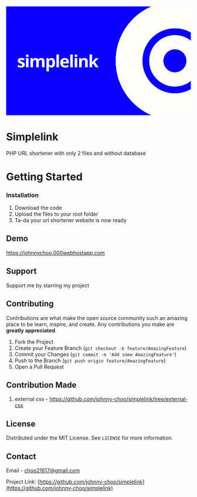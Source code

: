 <!-- simplelink -->
![simplelink](simplelink.png)

# Simplelink
PHP URL shortener with only 2 files and without database

<!-- GETTING STARTED -->
# Getting Started

### Installation

1. Download the code
2. Upload the files to your root folder
3. Ta-da your url shortener website is now ready



<!-- DEMO -->
## Demo

https://johnnychoo.000webhostapp.com

<!-- SUPPORT -->
## Support
Support me by starring my project


<!-- CONTRIBUTING -->
## Contributing

Contributions are what make the open source community such an amazing place to be learn, inspire, and create. Any contributions you make are **greatly appreciated**.

1. Fork the Project
2. Create your Feature Branch (`git checkout -b feature/AmazingFeature`)
3. Commit your Changes (`git commit -m 'Add some AmazingFeature'`)
4. Push to the Branch (`git push origin feature/AmazingFeature`)
5. Open a Pull Request

<!-- CONTRIBUTION -->
## Contribution Made

1. external css - https://github.com/johnny-choo/simplelink/tree/external-css

<!-- LICENSE -->
## License

Distributed under the MIT License. See `LICENSE` for more information.

<!-- CONTACT -->
## Contact

Email - choo21617@gmail.com

Project Link: [https://github.com/johnny-choo/simplelink](https://github.com/johnny-choo/simplelink)
